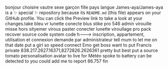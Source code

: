bonjour choisire vautre sexe 
garçon 
fille
pays
langue
James-aya/James-aya is a ✨ special ✨ repository because its `README.md` (this file) appears on your GitHub profile.
You can click the Preview link to take a look at your changes.take bleu vr lunette conecte blus stike pro 546 admin virouille misse hors sityemer virous paster conecter lunette  viroullage pro pack
recover source code system code 
h---> inscription, appartement, utilisation et connexion demande par administrateur
tell mum to let me on that date put a girl so speed connect Emo get boss want to put Francis private 838.217.2627.16371,8272826.2626361 pretty but best put a source tomato personalisation avatar to live for Météo spoke to battery can be detected to you could add me to report 86.757 fin